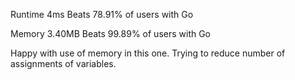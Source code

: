 Runtime
4ms
Beats 78.91% of users with Go

Memory
3.40MB
Beats 99.89% of users with Go

Happy with use of memory in this one. Trying to reduce number of assignments of variables.